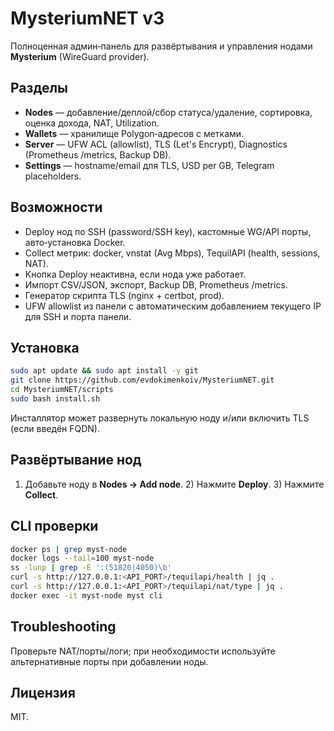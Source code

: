 # MysteriumNET v3

Полноценная админ‑панель для развёртывания и управления нодами **Mysterium** (WireGuard provider).

## Разделы
- **Nodes** — добавление/деплой/сбор статуса/удаление, сортировка, оценка дохода, NAT, Utilization.
- **Wallets** — хранилище Polygon‑адресов с метками.
- **Server** — UFW ACL (allowlist), TLS (Let's Encrypt), Diagnostics (Prometheus /metrics, Backup DB).
- **Settings** — hostname/email для TLS, USD per GB, Telegram placeholders.

## Возможности
- Deploy нод по SSH (password/SSH key), кастомные WG/API порты, авто‑установка Docker.
- Collect метрик: docker, vnstat (Avg Mbps), TequilAPI (health, sessions, NAT).
- Кнопка Deploy неактивна, если нода уже работает.
- Импорт CSV/JSON, экспорт, Backup DB, Prometheus /metrics.
- Генератор скрипта TLS (nginx + certbot, prod).
- UFW allowlist из панели с автоматическим добавлением текущего IP для SSH и порта панели.

## Установка
```bash
sudo apt update && sudo apt install -y git
git clone https://github.com/evdokimenkoiv/MysteriumNET.git
cd MysteriumNET/scripts
sudo bash install.sh
```
Инсталлятор может развернуть локальную ноду и/или включить TLS (если введён FQDN).

## Развёртывание нод
1) Добавьте ноду в **Nodes → Add node**. 2) Нажмите **Deploy**. 3) Нажмите **Collect**.

## CLI проверки
```bash
docker ps | grep myst-node
docker logs --tail=100 myst-node
ss -lunp | grep -E ':(51820|4050)\b'
curl -s http://127.0.0.1:<API_PORT>/tequilapi/health | jq .
curl -s http://127.0.0.1:<API_PORT>/tequilapi/nat/type | jq .
docker exec -it myst-node myst cli
```

## Troubleshooting
Проверьте NAT/порты/логи; при необходимости используйте альтернативные порты при добавлении ноды.

## Лицензия
MIT.
